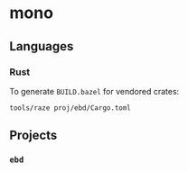 # mono

## Languages

### Rust

To generate `BUILD.bazel` for vendored crates:

```
tools/raze proj/ebd/Cargo.toml
```

## Projects

### `ebd`
